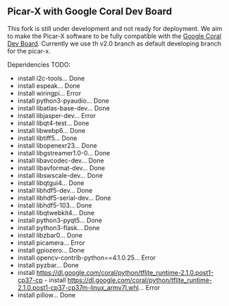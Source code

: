 ## Picar-X with Google Coral Dev Board

This fork is still under development and not ready for deployment. We aim to make the Picar-X software to be fully compatible with the [Google Coral Dev Board](https://coral.ai/docs/dev-board/get-started/). Currently we use th v2.0 branch as default developing branch for the picar-x. 


Dependencies TODO:
 - install i2c-tools... Done
 - install espeak... Done
 - install wiringpi... Error
 - install python3-pyaudio... Done
 - install libatlas-base-dev... Done
 - install libjasper-dev... Error
 - install libqt4-test... Done
 - install libwebp6... Done
 - install libtiff5... Done
 - install libopenexr23... Done
 - install libgstreamer1.0-0... Done
 - install libavcodec-dev... Done
 - install libavformat-dev... Done
 - install libswscale-dev... Done
 - install libqtgui4... Done
 - install libhdf5-dev... Done
 - install libhdf5-serial-dev... Done
 - install libhdf5-103... Done
 - install libqtwebkit4... Done
 - install python3-pyqt5... Done
 - install python3-flask... Done
 - install libzbar0... Done
 - install picamera... Error
 - install gpiozero... Done
 - install opencv-contrib-python==4.1.0.25... Error
 - install pyzbar... Done
 - install https://dl.google.com/coral/python/tflite_runtime-2.1.0.post1-cp37-cp - install https://dl.google.com/coral/python/tflite_runtime-2.1.0.post1-cp37-cp37m-linux_armv7l.whl... Error
 - install pillow... Done
